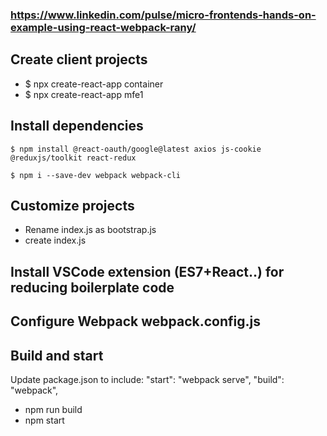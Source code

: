 ### https://www.linkedin.com/pulse/micro-frontends-hands-on-example-using-react-webpack-rany/


## Create client projects
* $ npx create-react-app container
* $ npx create-react-app mfe1

## Install dependencies
    $ npm install @react-oauth/google@latest axios js-cookie @reduxjs/toolkit react-redux

    $ npm i --save-dev webpack webpack-cli 

## Customize projects
* Rename index.js as bootstrap.js
* create index.js

## Install VSCode extension (ES7+React..) for reducing boilerplate code


## Configure Webpack webpack.config.js


## Build and start
Update package.json to include:
    "start": "webpack serve",
    "build": "webpack",

* npm run build
* npm start


